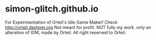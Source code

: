 # simon-glitch.github.io
For Experimentation of Orteil's Idle Game Maker!
Check http://orteil.dashnet.org
Not meant for profit.
NOT fully my work. only an alteration of IGM, made by Orteil.
All right reserved to Orteil.
